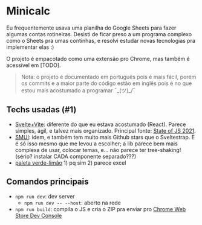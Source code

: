 # Minicalc

Eu frequentemente usava uma planilha do Google Sheets para fazer algumas contas rotineiras. Desisti de ficar preso a um programa complexo como o Sheets pra umas continhas, e resolvi estudar novas tecnologias pra implementar elas :)

O projeto é empacotado como uma extensão pro Chrome, mas também é acessível em [TODO].

>Nota: o projeto é documentado em português pois é mais fácil, porém os commits e a maior parte do código estão em inglês pois é no que estou mais acostumado a programar ¯\_(ツ)_/¯

## Techs usadas (#1)
- [Svelte+Vite](https://svelte.dev/): diferente do que eu estava acostumado (React). Parece simples, ágil, e talvez mais organizado. Principal fonte: [State of JS 2021](https://2021.stateofjs.com/en-US/libraries/front-end-frameworks/).
- [SMUI](https://sveltematerialui.com/demo/layout-grid/): idem, e também tem muito mais Github stars que o Sveltestrap. E é só isso mesmo que me levou a escolher; a lib parece bem mais complexa de usar, colocar temas, e... não parece ter tree-shaking! (sério? instalar CADA componente separado???)
- [paleta verde-limão](https://www.materialpalette.com/green/lime) 1) pq sim 2) parece excel

## Comandos principais
- `npm run dev`: dev server
  - `npm run dev -- --host`: aberto na rede
- `npm run build`: compila o JS e cria o ZIP pra enviar pro [Chrome Web Store Dev Console](https://chrome.google.com/webstore/devconsole)
